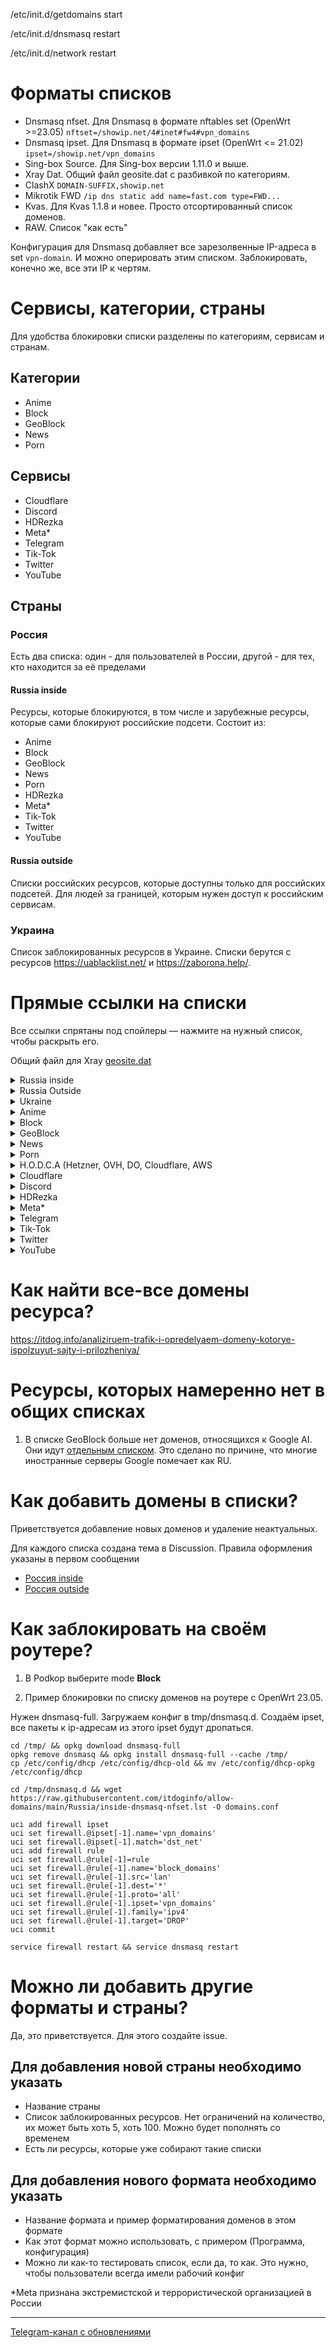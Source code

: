 /etc/init.d/getdomains start

/etc/init.d/dnsmasq restart

/etc/init.d/network restart

# Форматы списков
- Dnsmasq nfset. Для Dnsmasq в формате nftables set (OpenWrt >=23.05) `nftset=/showip.net/4#inet#fw4#vpn_domains`
- Dnsmasq ipset. Для Dnsmasq в формате ipset (OpenWrt <= 21.02) `ipset=/showip.net/vpn_domains` 
- Sing-box Source. Для Sing-box версии 1.11.0 и выше.
- Xray Dat. Общий файл geosite.dat с разбивкой по категориям.
- ClashX `DOMAIN-SUFFIX,showip.net`
- Mikrotik FWD `/ip dns static add name=fast.com type=FWD...`
- Kvas. Для Kvas 1.1.8 и новее. Просто отсортированный список доменов.
- RAW. Список "как есть"

Конфигурация для Dnsmasq добавляет все зарезолвенные IP-адреса в set `vpn-domain`. И можно оперировать этим списком. Заблокировать, конечно же, все эти IP к чертям.

# Сервисы, категории, страны
Для удобства блокировки списки разделены по категориям, сервисам и странам.

## Категории
- Anime
- Block
- GeoBlock
- News
- Porn

## Сервисы
- Cloudflare
- Discord
- HDRezka
- Meta* 
- Telegram
- Tik-Tok
- Twitter
- YouTube

## Страны
### Россия
Есть два списка: один - для пользователей в России, другой - для тех, кто находится за её пределами

#### Russia inside
Ресурсы, которые блокируются, в том числе и зарубежные ресурсы, которые сами блокируют российские подсети. Состоит из:
- Anime
- Block
- GeoBlock
- News
- Porn
- HDRezka
- Meta*
- Tik-Tok
- Twitter
- YouTube

#### Russia outside
Списки российских ресурсов, которые доступны только для российских подсетей. Для людей за границей, которым нужен доступ к российским сервисам.

### Украина
Список заблокированных ресурсов в Украине. Списки берутся с ресурсов https://uablacklist.net/ и https://zaborona.help/.

# Прямые ссылки на списки
Все ссылки спрятаны под спойлеры — нажмите на нужный список, чтобы раскрыть его.

Общий файл для Xray [geosite.dat](https://github.com/itdoginfo/allow-domains/releases/latest/download/geosite.dat)

<details>
  <summary>Russia inside</summary>

- [RAW](https://raw.githubusercontent.com/itdoginfo/allow-domains/main/Russia/inside-raw.lst)
- [Dnsmasq nfset](https://raw.githubusercontent.com/itdoginfo/allow-domains/main/Russia/inside-dnsmasq-nfset.lst)
- [Dnsmasq ipset](https://raw.githubusercontent.com/itdoginfo/allow-domains/main/Russia/inside-dnsmasq-ipset.lst)
- [ClashX](https://raw.githubusercontent.com/itdoginfo/allow-domains/main/Russia/inside-clashx.lst)
- [Kvas](https://raw.githubusercontent.com/itdoginfo/allow-domains/main/Russia/inside-kvas.lst)
- [Mikrotik](https://raw.githubusercontent.com/itdoginfo/allow-domains/refs/heads/main/Russia/inside-mikrotik-fwd.lst)
- [SRS](https://github.com/itdoginfo/allow-domains/releases/latest/download/russia_inside.srs)
- geosite:russia-inside

</details>

<details>
  <summary>Russia Outside</summary>

- [RAW](https://raw.githubusercontent.com/itdoginfo/allow-domains/main/Russia/outside-raw.lst)
- [Dnsmasq nfset](https://raw.githubusercontent.com/itdoginfo/allow-domains/main/Russia/outside-dnsmasq-nfset.lst)
- [Dnsmasq ipset](https://raw.githubusercontent.com/itdoginfo/allow-domains/main/Russia/outside-dnsmasq-ipset.lst)
- [ClashX](https://raw.githubusercontent.com/itdoginfo/allow-domains/main/Russia/outside-clashx.lst)
- [Kvas](https://raw.githubusercontent.com/itdoginfo/allow-domains/main/Russia/outside-kvas.lst)
- [Mikrotik](https://raw.githubusercontent.com/itdoginfo/allow-domains/refs/heads/main/Russia/outside-mikrotik-fwd.lst)
- [SRS](https://github.com/itdoginfo/allow-domains/releases/latest/download/russia_outside.srs)
- geosite:russia-outside

</details>

<details>
  <summary>Ukraine</summary>

- [Dnsmasq nfset](https://raw.githubusercontent.com/itdoginfo/allow-domains/main/Ukraine/inside-dnsmasq-nfset.lst)
- [Dnsmasq ipset](https://raw.githubusercontent.com/itdoginfo/allow-domains/main/Ukraine/inside-dnsmasq-ipset.lst)
- [ClashX](https://raw.githubusercontent.com/itdoginfo/allow-domains/main/Ukraine/inside-clashx.lst)
- [Kvas](https://raw.githubusercontent.com/itdoginfo/allow-domains/main/Ukraine/inside-kvas.lst)
- [Mikrotik](https://raw.githubusercontent.com/itdoginfo/allow-domains/refs/heads/main/Ukraine/inside-mikrotik-fwd.lst)
- [SRS](https://github.com/itdoginfo/allow-domains/releases/latest/download/ukraine_inside.srs)
- geosite:ukraine

</details>

<details>
  <summary>Anime</summary>

- [RAW](https://raw.githubusercontent.com/itdoginfo/allow-domains/refs/heads/main/Categories/anime.lst)
- [SRS](https://github.com/itdoginfo/allow-domains/releases/latest/download/anime.srs)
- geosite:russia-inside@anime

</details>

<details>
  <summary>Block</summary>

- [RAW](https://raw.githubusercontent.com/itdoginfo/allow-domains/refs/heads/main/Categories/block.lst)
- [SRS](https://github.com/itdoginfo/allow-domains/releases/latest/download/block.srs)
- geosite:russia-inside@block

</details>

<details>
  <summary>GeoBlock</summary>

- [RAW](https://raw.githubusercontent.com/itdoginfo/allow-domains/refs/heads/main/Categories/geoblock.lst)
- [SRS](https://github.com/itdoginfo/allow-domains/releases/latest/download/geoblock.srs)
- geosite:russia-inside@geoblock

</details>

<details>
  <summary>News</summary>

- [RAW](https://raw.githubusercontent.com/itdoginfo/allow-domains/refs/heads/main/Categories/news.lst)
- [SRS](https://github.com/itdoginfo/allow-domains/releases/latest/download/news.srs)
- geosite:russia-inside@news

</details>

<details>
  <summary>Porn</summary>

- [RAW](https://raw.githubusercontent.com/itdoginfo/allow-domains/refs/heads/main/Categories/porn.lst)
- [SRS](https://github.com/itdoginfo/allow-domains/releases/latest/download/porn.srs)
- geosite:russia-inside@porn

</details>

<details>
  <summary>H.O.D.C.A (Hetzner, OVH, DO, Cloudflare, AWS</summary>

- [RAW](https://raw.githubusercontent.com/itdoginfo/allow-domains/refs/heads/main/Categories/hodca.lst)
- [SRS](https://github.com/itdoginfo/allow-domains/releases/latest/download/hodca.srs)
- geosite:russia-inside@hodca

</details>

<details>
  <summary>Cloudflare</summary>

- [Subnets](https://raw.githubusercontent.com/itdoginfo/allow-domains/refs/heads/main/Subnets/IPv4/cloudflare.lst)
- [SRS](https://github.com/itdoginfo/allow-domains/releases/latest/download/cloudflare.srs)

</details>

<details>
  <summary>Discord</summary>

- [RAW](https://raw.githubusercontent.com/itdoginfo/allow-domains/refs/heads/main/Services/discord.lst)
- [Subnets](https://raw.githubusercontent.com/itdoginfo/allow-domains/refs/heads/main/Subnets/IPv4/discord.lst)
- [SRS](https://github.com/itdoginfo/allow-domains/releases/latest/download/discord.srs)

</details>

<details>
  <summary>HDRezka</summary>

- [RAW](https://raw.githubusercontent.com/itdoginfo/allow-domains/refs/heads/main/Services/hdrezka.lst)
- [SRS](https://github.com/itdoginfo/allow-domains/releases/latest/download/hdrezka.srs)
- geosite:russia-inside@hdrezka

</details>

<details>
  <summary>Meta*</summary>

- [RAW](https://raw.githubusercontent.com/itdoginfo/allow-domains/refs/heads/main/Services/meta.lst)
- [SRS](https://github.com/itdoginfo/allow-domains/releases/latest/download/meta.srs)
- [Subnets](https://raw.githubusercontent.com/itdoginfo/allow-domains/refs/heads/main/Subnets/IPv4/meta.lst)
- geosite:russia-inside@meta

</details>

<details>
  <summary>Telegram</summary>

- [RAW](https://raw.githubusercontent.com/itdoginfo/allow-domains/refs/heads/main/Services/telegram.lst)
- [SRS](https://github.com/itdoginfo/allow-domains/releases/latest/download/telegram.srs)
- [Subnets](https://raw.githubusercontent.com/itdoginfo/allow-domains/refs/heads/main/Subnets/IPv4/telegram.lst)

</details>

<details>
  <summary>Tik-Tok</summary>

- [RAW](https://raw.githubusercontent.com/itdoginfo/allow-domains/refs/heads/main/Services/tiktok.lst)
- [SRS](https://github.com/itdoginfo/allow-domains/releases/latest/download/tiktok.srs)
- geosite:russia-inside@tiktok

</details>

<details>
  <summary>Twitter</summary>

- [RAW](https://raw.githubusercontent.com/itdoginfo/allow-domains/refs/heads/main/Services/twitter.lst)
- [SRS](https://github.com/itdoginfo/allow-domains/releases/latest/download/twitter.srs)
- [Subnets](https://raw.githubusercontent.com/itdoginfo/allow-domains/refs/heads/main/Subnets/IPv4/twitter.lst)
- geosite:russia-inside@twitter

</details>

<details>
  <summary>YouTube</summary>

- [RAW](https://raw.githubusercontent.com/itdoginfo/allow-domains/refs/heads/main/Services/youtube.lst)
- [SRS](https://github.com/itdoginfo/allow-domains/releases/latest/download/youtube.srs)
- geosite:russia-inside@youtube

</details>

# Как найти все-все домены ресурса?
https://itdog.info/analiziruem-trafik-i-opredelyaem-domeny-kotorye-ispolzuyut-sajty-i-prilozheniya/

# Ресурсы, которых намеренно нет в общих списках

1. В списке GeoBlock больше нет доменов, относящихся к Google AI. Они идут [отдельным списком](https://github.com/itdoginfo/allow-domains/blob/main/Services/google_ai.lst). Это сделано по причине, что многие иностранные серверы Google помечает как RU. 

# Как добавить домены в списки?
Приветствуется добавление новых доменов и удаление неактуальных.

Для каждого списка создана тема в Discussion. Правила оформления указаны в первом сообщении
- [Россия inside](https://github.com/itdoginfo/allow-domains/discussions/75)
- [Россия outside](https://github.com/itdoginfo/allow-domains/discussions/2)

# Как заблокировать на своём роутере?
1. В Podkop выберите mode **Block**

2. Пример блокировки по списку доменов на роутере с OpenWrt 23.05.

Нужен dnsmasq-full. Загружаем конфиг в tmp/dnsmasq.d. Создаём ipset, все пакеты к ip-адресам из этого ipset будут дропаться.

```
cd /tmp/ && opkg download dnsmasq-full
opkg remove dnsmasq && opkg install dnsmasq-full --cache /tmp/
cp /etc/config/dhcp /etc/config/dhcp-old && mv /etc/config/dhcp-opkg /etc/config/dhcp

cd /tmp/dnsmasq.d && wget https://raw.githubusercontent.com/itdoginfo/allow-domains/main/Russia/inside-dnsmasq-nfset.lst -O domains.conf

uci add firewall ipset
uci set firewall.@ipset[-1].name='vpn_domains'
uci set firewall.@ipset[-1].match='dst_net'
uci add firewall rule
uci set firewall.@rule[-1]=rule
uci set firewall.@rule[-1].name='block_domains'
uci set firewall.@rule[-1].src='lan'
uci set firewall.@rule[-1].dest='*'
uci set firewall.@rule[-1].proto='all'
uci set firewall.@rule[-1].ipset='vpn_domains'
uci set firewall.@rule[-1].family='ipv4'
uci set firewall.@rule[-1].target='DROP'
uci commit

service firewall restart && service dnsmasq restart
```

# Можно ли добавить другие форматы и страны?
Да, это приветствуется. Для этого создайте issue.

## Для добавления новой страны необходимо указать
- Название страны
- Список заблокированных ресурсов. Нет ограничений на количество, их может быть хоть 5, хоть 100. Можно будет пополнять со временем
- Есть ли ресурсы, которые уже собирают такие списки

## Для добавления нового формата необходимо указать
- Название формата и пример форматирования доменов в этом формате
- Как этот формат можно использовать, с примером (Программа, конфигурация)
- Можно ли как-то тестировать список, если да, то как. Это нужно, чтобы пользователи всегда имели рабочий конфиг

*Meta признана экстремистской и террористической организацией в России

---

[Telegram-канал с обновлениями](https://t.me/itdoginfo)
